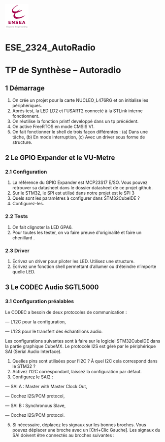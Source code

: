 <p align="left"> <img src="graphique_logo/logo ENSEA.png" width="15%" height="auto" /> </p>

# ESE_2324_AutoRadio

# TP de Synthèse – Autoradio


## 1 Démarrage

 1. On crée un projet pour la carte NUCLEO_L476RG et on initialise les périphériques.
 2. Aprés test, la LED LD2 et l’USART2 connecté à la STLink interne fonctionnent.
 4. On réutilise la fonction printf developpé dans un tp précédent.
 5. On active FreeRTOS en mode CMSIS V1.
 6. On fait fonctionner le shell de trois façon différentes :
(a) Dans une tâche,
(b) En mode interruption,
(c) Avec un driver sous forme de structure.

## 2 Le GPIO Expander et le VU-Metre
### 2.1 Configuration

1. La référence du GPIO Expander est MCP23S17 E/SO. Vous pouvez retrouver sa datasheet dans le dossier datasheet de ce projet github.
2. Sur le STM32, le SPI est utilisé dans notre projet est le SPI 3 
3. Quels sont les paramètres à configurer dans STM32CubeIDE ?
4. Configurez-les.
 
### 2.2 Tests

1. On fait clignoter la LED GPA6.
2. Pour toutes les tester, on va faire preuve d'originalité et faire un chenillard .


### 2.3 Driver

1. Écrivez un driver pour piloter les LED. Utilisez une structure.
2. Écrivez une fonction shell permettant d’allumer ou d’éteindre n’importe
quelle LED.

## 3 Le CODEC Audio SGTL5000
### 3.1 Configuration préalables

Le CODEC a besoin de deux protocoles de communication :

 — L’I2C pour la configuration,
 
 — L’I2S pour le transfert des échantillons audio.
 
Les configurations suivantes sont à faire sur le logiciel STM32CubeIDE dans
la partie graphique CubeMX. Le protocole I2S est géré par le périphérique SAI
(Serial Audio Interface).
1. Quelles pins sont utilisées pour l’I2C ? À quel I2C cela correspond dans le
STM32 ?
2. Activez l’I2C correspondant, laissez la configuration par défaut.
3. Configurez le SAI2 :
   
— SAI A : Master with Master Clock Out,

— Cochez I2S/PCM protocol,

— SAI B : Synchronous Slave,

— Cochez I2S/PCM protocol.

5. Si nécessaire, déplacez les signaux sur les bonnes broches. Vous pouvez
déplacer une broche avec un [Ctrl+Clic Gauche]. Les signaux du SAI
doivent être connectés au broches suivantes :














